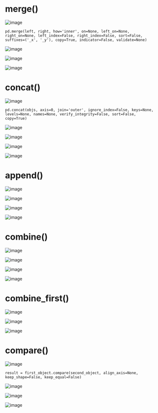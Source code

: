 # merge()

![image](https://user-images.githubusercontent.com/60442877/232178546-2d5e2434-6308-431f-9200-04054c394cee.png)

    pd.merge(left, right, how='inner', on=None, left_on=None, right_on=None, left_index=False, right_index=False, sort=False, suffixes=('_x', '_y'), copy=True, indicator=False, validate=None)

![image](https://user-images.githubusercontent.com/60442877/232178650-c27806e3-25ff-4552-a575-2e80cbfa2856.png)

![image](https://user-images.githubusercontent.com/60442877/232178686-bfcbdf1a-a879-4491-a993-ef27a6a3d957.png)

![image](https://user-images.githubusercontent.com/60442877/232178690-63d2ea7a-5200-4285-8caf-52cbe469fe03.png)

# concat()

![image](https://user-images.githubusercontent.com/60442877/232178872-1b44cf25-a298-466f-92a9-34d6fa5f2a62.png)

    pd.concat(objs, axis=0, join='outer', ignore_index=False, keys=None, levels=None, names=None, verify_integrity=False, sort=False, copy=True)

![image](https://user-images.githubusercontent.com/60442877/232178882-b574c28e-a45c-4f22-9dd6-9eec9cb76b36.png)

![image](https://user-images.githubusercontent.com/60442877/232179016-d64ea06f-90a7-4940-8ef1-211c7f46913c.png)

![image](https://user-images.githubusercontent.com/60442877/232179027-d1bcffe4-8cdb-470f-ac06-b35c98e38499.png)

![image](https://user-images.githubusercontent.com/60442877/232179034-9a53e86b-d727-48aa-8257-e3055c2a11da.png)

# append()

![image](https://user-images.githubusercontent.com/60442877/232327324-e1b340b2-7ef4-4457-ac00-6418b3419ce0.png)

![image](https://user-images.githubusercontent.com/60442877/232327412-597d7d89-ed11-4b98-a91b-3cd66fb479ea.png)

![image](https://user-images.githubusercontent.com/60442877/232327432-e2f428fd-688d-42de-a9f9-c559e60c4826.png)

![image](https://user-images.githubusercontent.com/60442877/232327444-3f99d07b-30f3-4e47-92cc-6b1b0a0ed8eb.png)

# combine()

![image](https://user-images.githubusercontent.com/60442877/232334491-827d9978-37e8-4c4c-8227-52776670c48a.png)

![image](https://user-images.githubusercontent.com/60442877/232334496-e07b2fc0-8f29-4c57-ab8d-27c0d98946c9.png)

![image](https://user-images.githubusercontent.com/60442877/232334503-000772ef-4c5b-453e-a983-b512c0e324ed.png)

![image](https://user-images.githubusercontent.com/60442877/232334507-fdc4ece5-4d7f-49bd-bdd7-6ffb2ada38b9.png)

# combine_first()

![image](https://user-images.githubusercontent.com/60442877/232334888-0222380c-94f1-4c57-ad49-637e98d20f9c.png)

![image](https://user-images.githubusercontent.com/60442877/232334895-dac36e78-8367-43a0-85e3-f999869ee4a3.png)

![image](https://user-images.githubusercontent.com/60442877/232334906-33c3d595-abc1-4220-850a-25948e39ace1.png)

# compare()

![image](https://user-images.githubusercontent.com/60442877/232335426-e6b65c53-2b84-441b-8ed9-c5e119a6f213.png)

    result = first_object.compare(second_object, align_axis=None, keep_shape=False, keep_equal=False)

![image](https://user-images.githubusercontent.com/60442877/232335442-8ae147d5-ad37-4642-b2bc-313abb8ca56c.png)

![image](https://user-images.githubusercontent.com/60442877/232335454-e4bddb1a-f89b-4dbf-bdd4-38104a111d18.png)

![image](https://user-images.githubusercontent.com/60442877/232335462-f0268975-b4a6-4905-aeb9-c4dc055a1938.png)






